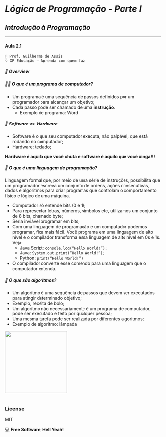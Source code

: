 # *Lógica de Programação - Parte I*
## *Introdução à Programação*
***
#### Aula 2.1
    🧠 Prof. Guilherme de Assis
    💡 XP Educação – Aprenda com quem faz

##### 🛬 Overview
##### 🤷‍♀ *O que é um programa de computador?*
- Um programa é uma sequência de passos definidos por um programador para alcançar um objetivo;
- Cada passo pode ser chamado de uma **instrução**.
   - Exemplo de programa: Word
##### 🤷 *Software vs. Hardware*
- Software é o que seu computador executa, não palpável, que está rodando no computador;
- Hardware: teclado;

**Hardware é aquilo que você chuta e software é aquilo que você xinga!!!**
##### 🤷 *O que é uma linguagem de programação?*
Linguagem formal que, por meio de uma série de instruções, possibilita que um programador escreva um conjunto de ordens, ações consecutivas, dados e algoritmos para criar programas que controlam o comportamento físico e lógico de uma máquina.
- Computador só entende bits (0 e 1);
- Para representar letras, números, símbolos etc, utilizamos um conjunto de 8 bits, chamado byte;
- Seria inviável programar em bits;
- Com uma linguagem de programação e um computador podemos programar, fica mais fácil. Você programa em uma linguagem de alto nível e o compilador transforma essa linguagem de alto nível em 0s e 1s. Veja:
  - Java Script: `console.log(“Hello World!”);`
  - Java: `System.out.print(“Hello World!”);`
  - Python: `print(“Hello World!”)`
- O compilador converte esse comendo para uma linguagem que o computador entenda.
##### 🤷 *O que são algoritmos?*
- Um algoritmo é uma sequência de passos que devem ser executados para atingir determinado objetivo;
- Exemplo, receita de bolo;
- Um algoritmo não necessariamente é um programa de computador, pode ser executado e feito por qualquer pessoa;
- Uma mesma tarefa pode ser realizada por diferentes algoritmos;
- Exemplo de algoritmo: lâmpada

<p align="left"> 
<img width="200" height="200" src="https://user-images.githubusercontent.com/111368613/196504542-a51c8325-0461-42f5-88cb-cdbbf9632fae.png"
</p>

<h1 align="left">  </h1>  

### License
MIT

💻 **Free Software, Hell Yeah!**




